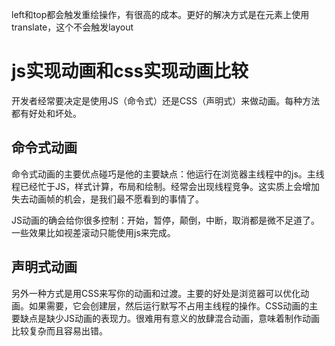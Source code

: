 left和top都会触发重绘操作，有很高的成本。更好的解决方式是在元素上使用translate，这个不会触发layout

# js实现动画和css实现动画比较
开发者经常要决定是使用JS（命令式）还是CSS（声明式）来做动画。每种方法都有好处和坏处。
## 命令式动画
命令式动画的主要优点碰巧是他的主要缺点：他运行在浏览器主线程中的js。主线程已经忙于JS，样式计算，布局和绘制。经常会出现线程竞争。这实质上会增加失去动画帧的机会，是我们最不愿看到的事情了。

JS动画的确会给你很多控制：开始，暂停，颠倒，中断，取消都是微不足道了。一些效果比如视差滚动只能使用js来完成。
## 声明式动画
另外一种方式是用CSS来写你的动画和过渡。主要的好处是浏览器可以优化动画。如果需要，它会创建层，然后运行默写不占用主线程的操作。CSS动画的主要缺点是缺少JS动画的表现力。很难用有意义的放肆混合动画，意味着制作动画比较复杂而且容易出错。